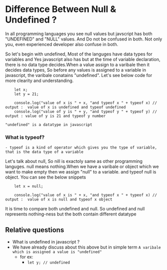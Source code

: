 #  Difference Between Null & Undefined ?

In all programming languages you see null values but javscript has both "UNDEFINED" and "NULL" values. And Do not be confused in both. Not only you, even experienced developer also confuse in both.

So let's begin with undefined, Most of the languges have data types for variables and Yes javascript also has but at the time of variable declaration, there is no data type decides.When a value assign to a varibale then it decides data types, So before any values is assigned to a variable in javascript, the varibale conatains "undefined".
Let's see below code for more clearity and understanding.

```
    let x;
    let y = 21;

    console.log("value of x is " + x, "and typeof x " + typeof x) // output :  value of x is undefined and typeof undefined
    console.log("value of y is " + y, "and typeof y " + typeof y) // output : value of y is 21 and typeof y number
```

    "undefined" is a datatype in javascript

### What is typeof? 
    - typeof is a kind of operator which gives you the type of variable, that is the data type of a variable

Let's talk about null, So nill is exactoly same as other programming languges. null means nothing.When we have a varibale or object which we want to make empty then we assign "null" to a variable. and typeof null is object. You can see the below snippets


```
    let x = null;

    console.log("value of x is " + x, "and typeof x " + typeof x) // output :  value of x is null and typeof x object
```

It is time to compare both undefined and null. So undefined and null represents nothing-ness but the both contain different datatype

## Relative questions
- What is undefined in javascript ?
 - We have already discuss about this above but in simple term `A varibale which is assigned a value is "undefined"`
     - for ex:
        - ```let y; // undefined```